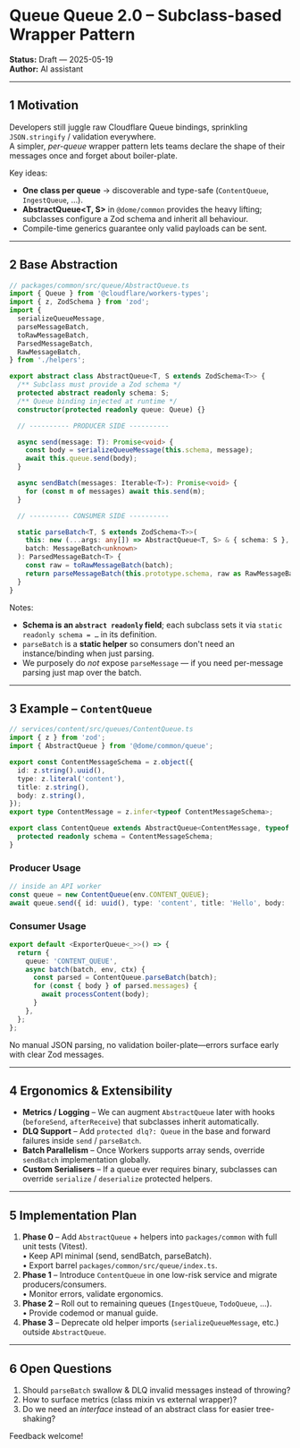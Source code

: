 # Queue Queue 2.0 – Subclass-based Wrapper Pattern

**Status:** Draft — 2025-05-19  
**Author:** AI assistant  

---

## 1  Motivation

Developers still juggle raw Cloudflare Queue bindings, sprinkling `JSON.stringify` / validation everywhere.  
A simpler, *per-queue* wrapper pattern lets teams declare the shape of their messages once and forget about boiler-plate.

Key ideas:

* **One class per queue** → discoverable and type-safe (`ContentQueue`, `IngestQueue`, …).
* **AbstractQueue<T, S>** in `@dome/common` provides the heavy lifting; subclasses configure a Zod schema and inherit all behaviour.
* Compile-time generics guarantee only valid payloads can be sent.

---

## 2  Base Abstraction

```ts
// packages/common/src/queue/AbstractQueue.ts
import { Queue } from '@cloudflare/workers-types';
import { z, ZodSchema } from 'zod';
import {
  serializeQueueMessage,
  parseMessageBatch,
  toRawMessageBatch,
  ParsedMessageBatch,
  RawMessageBatch,
} from './helpers';

export abstract class AbstractQueue<T, S extends ZodSchema<T>> {
  /** Subclass must provide a Zod schema */
  protected abstract readonly schema: S;
  /** Queue binding injected at runtime */
  constructor(protected readonly queue: Queue) {}

  // ---------- PRODUCER SIDE ----------

  async send(message: T): Promise<void> {
    const body = serializeQueueMessage(this.schema, message);
    await this.queue.send(body);
  }

  async sendBatch(messages: Iterable<T>): Promise<void> {
    for (const m of messages) await this.send(m);
  }

  // ---------- CONSUMER SIDE ----------

  static parseBatch<T, S extends ZodSchema<T>>(
    this: new (...args: any[]) => AbstractQueue<T, S> & { schema: S },
    batch: MessageBatch<unknown>
  ): ParsedMessageBatch<T> {
    const raw = toRawMessageBatch(batch);
    return parseMessageBatch(this.prototype.schema, raw as RawMessageBatch);
  }
}
```

Notes:

* **Schema is an `abstract readonly` field**; each subclass sets it via `static readonly schema = …` in its definition.
* `parseBatch` is a **static helper** so consumers don't need an instance/binding when just parsing.
* We purposely do *not* expose `parseMessage` — if you need per-message parsing just map over the batch.

---

## 3  Example – `ContentQueue`

```ts
// services/content/src/queues/ContentQueue.ts
import { z } from 'zod';
import { AbstractQueue } from '@dome/common/queue';

export const ContentMessageSchema = z.object({
  id: z.string().uuid(),
  type: z.literal('content'),
  title: z.string(),
  body: z.string(),
});
export type ContentMessage = z.infer<typeof ContentMessageSchema>;

export class ContentQueue extends AbstractQueue<ContentMessage, typeof ContentMessageSchema> {
  protected readonly schema = ContentMessageSchema;
}
```

### Producer Usage

```ts
// inside an API worker
const queue = new ContentQueue(env.CONTENT_QUEUE);
await queue.send({ id: uuid(), type: 'content', title: 'Hello', body: 'World' });
```

### Consumer Usage

```ts
export default <ExporterQueue<_>>() => {
  return {
    queue: 'CONTENT_QUEUE',
    async batch(batch, env, ctx) {
      const parsed = ContentQueue.parseBatch(batch);
      for (const { body } of parsed.messages) {
        await processContent(body);
      }
    },
  };
};
```

No manual JSON parsing, no validation boiler-plate—errors surface early with clear Zod messages.

---

## 4  Ergonomics & Extensibility

* **Metrics / Logging** – We can augment `AbstractQueue` later with hooks (`beforeSend`, `afterReceive`) that subclasses inherit automatically.
* **DLQ Support** – Add `protected dlq?: Queue` in the base and forward failures inside `send` / `parseBatch`.
* **Batch Parallelism** – Once Workers supports array sends, override `sendBatch` implementation globally.
* **Custom Serialisers** – If a queue ever requires binary, subclasses can override `serialize` / `deserialize` protected helpers.

---

## 5  Implementation Plan

1. **Phase 0** – Add `AbstractQueue` + helpers into `packages/common` with full unit tests (Vitest).  
   • Keep API minimal (send, sendBatch, parseBatch).  
   • Export barrel `packages/common/src/queue/index.ts`.
2. **Phase 1** – Introduce `ContentQueue` in one low-risk service and migrate producers/consumers.  
   • Monitor errors, validate ergonomics.
3. **Phase 2** – Roll out to remaining queues (`IngestQueue`, `TodoQueue`, …).  
   • Provide codemod or manual guide.
4. **Phase 3** – Deprecate old helper imports (`serializeQueueMessage`, etc.) outside `AbstractQueue`.

---

## 6  Open Questions

1. Should `parseBatch` swallow & DLQ invalid messages instead of throwing?  
2. How to surface metrics (class mixin vs external wrapper)?  
3. Do we need an *interface* instead of an abstract class for easier tree-shaking?  

Feedback welcome! 